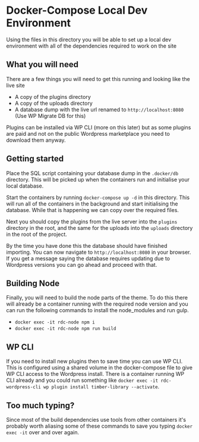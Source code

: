 # Docker-Compose Local Dev Environment

Using the files in this directory you will be able to set up a local dev environment with all of the dependencies required to work on the site

## What you will need

There are a few things you will need to get this running and looking like the live site

- A copy of the plugins directory
- A copy of the uploads directory
- A database dump with the live url renamed to `http://localhost:8080` (Use WP Migrate DB for this)

Plugins can be installed via WP CLI (more on this later) but as some plugins are paid and not on the public Wordpress marketplace you need to download them anyway.

## Getting started

Place the SQL script containing your database dump in the `.docker/db` directory. This will be picked up when the containers run and initialise your local database.

Start the containers by running `docker-compose up -d` in this directory. This will run all of the containers in the background and start initialising the database. While that is happening we can copy over the required files.

Next you should copy the plugins from the live server into the `plugins` directory in the root, and the same for the uploads into the `uploads` directory in the root of the project.

By the time you have done this the database should have finished importing. You can now navigate to `http://localhost:8080` in your browser. If you get a message saying the database requires updating due to Wordpress versions you can go ahead and proceed with that.

## Building Node

Finally, you will need to build the node parts of the theme. To do this there will already be a container running with the required node version and you can run the following commands to install the node_modules and run gulp.

- `docker exec -it rdc-node npm i`
- `docker exec -it rdc-node npm run build`

## WP CLI

If you need to install new plugins then to save time you can use WP CLI. This is configured using a shared volume in the docker-compose file to give WP CLI access to the Wordpress install. There is a container running WP CLI already and you could run something like `docker exec -it rdc-wordpress-cli wp plugin install timber-library --activate`.

## Too much typing?

Since most of the build dependencies use tools from other containers it's probably worth aliasing some of these commands to save you typing `docker exec -it` over and over again.
